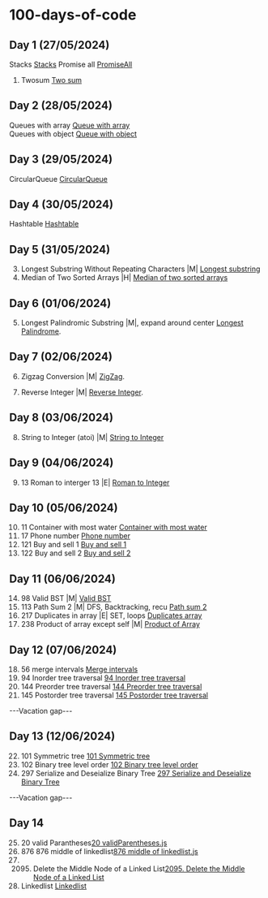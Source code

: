 # 100-days-of-code

## Day 1 (27/05/2024)

Stacks
[Stacks](Day%201/Stack.js)
Promise all
[PromiseAll](Day%201/promiseAll.js)

1. Twosum
   [Two sum](Day%201/Stack.js)<br>

## Day 2 (28/05/2024)

Queues with array
[Queue with array](Day%202/queue_array.js)<br>
Queues with object
[Queue with object](Day%202/queue_object.js)

## Day 3 (29/05/2024)

CircularQueue
[CircularQueue](Day%203/CircularQueue.js)

## Day 4 (30/05/2024)

Hashtable
[Hashtable](Day%204/Hashtable.js)

## Day 5 (31/05/2024)

3. Longest Substring Without Repeating Characters |M|
   [Longest substring](Day%205/3_Longest_Substring.js)
4. Median of Two Sorted Arrays |H|
   [Median of two sorted arrays](Day%205/4_Median_of_Two_Sorted_Arrays.js)

## Day 6 (01/06/2024)

5. Longest Palindromic Substring |M|, expand around center
   [Longest Palindrome](Day%206/LongestPalindrome.js).

## Day 7 (02/06/2024)

6. Zigzag Conversion |M|
   [ZigZag](Day%207/6_ZigZag.js).

7. Reverse Integer |M|
   [Reverse Integer](Day%207/7_Reverse_Integer.js).

## Day 8 (03/06/2024)

8. String to Integer (atoi) |M|
   [String to Integer](Day%208/String_to_Integer.js)

## Day 9 (04/06/2024)

9. 13 Roman to interger 13 |E|
   [Roman to Integer](Day%209/Roman2Integer.js)

## Day 10 (05/06/2024)

10. 11 Container with most water
    [Container with most water](Day%2010/11_container_with_most_water.js)
11. 17 Phone number
    [Phone number](Day%2010/17_phone_number.js)
12. 121 Buy and sell 1
    [Buy and sell 1](Day%2010/121_Buy_and_sell.js)
13. 122 Buy and sell 2
    [Buy and sell 2](Day%2010/122_Buy_and_sell_2.js)

## Day 11 (06/06/2024)

14. 98 Valid BST |M|
    [Valid BST](Day%2011/98_valid_BST.js)
15. 113 Path Sum 2 |M| DFS, Backtracking, recu
    [Path sum 2](Day%2011/113.%20Path%20Sum%20II.js)
16. 217 Duplicates in array |E| SET, loops
    [Duplicates array](Day%2011/217_Duplicates_array.js)
17. 238 Product of array except self |M|
    [Product of Array](Day%2011/238_Product_of_Array.js)

## Day 12 (07/06/2024)

18. 56 merge intervals
    [Merge intervals](Day%2012/56%20Merge%20Intervals.js)
19. 94 Inorder tree traversal
    [94 Inorder tree traversal](Day%2012/94%20Inorder%20tree%20traversal.js)
20. 144 Preorder tree traversal
    [144 Preorder tree traversal ](Day%2012/144%20preorder.js)
21. 145 Postorder tree traversal
    [145 Postorder tree traversal ](Day%2012/145%20postorder.js)

---Vacation gap---

## Day 13 (12/06/2024)

22. 101 Symmetric tree
    [101 Symmetric tree](Day%2013/101%20Symmetric%20tree.js)
23. 102 Binary tree level order
    [102 Binary tree level order](Day%2013/102%20Binary%20tree%20level%20order.js)
24. 297 Serialize and Deseialize Binary Tree
    [297 Serialize and Deseialize Binary Tree](Day%2013/297%20Serialize%20and%20Deserialize%20Binary%20Tree.js)

---Vacation gap---

## Day 14

25. 20 valid Parantheses[20 validParentheses.js](Day%2014/20%20validParentheses.js)
26. 876 876 middle of linkedlist[876 middle of linkedlist.js](Day%2014/876%20middle%20of%20linkedlist.js)
27. 2095. Delete the Middle Node of a Linked List[2095. Delete the Middle Node of a Linked List](Day%2014/2095.%20Delete%20the%20Middle%20Node%20of%20a%20Linked%20List.js)
28. Linkedlist [Linkedlist](Day%2014/linkedList.js)
